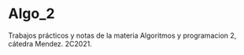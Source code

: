 # Algo_2
Trabajos prácticos y notas de la materia Algoritmos y programacion 2, cátedra Mendez. 2C2021.
